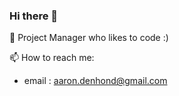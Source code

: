 ### Hi there 👋

🌱 Project Manager who likes to code :)

📫 How to reach me: 
 - email : aaron.denhond@gmail.com

<!--
**AaronDenHond/AaronDenHond** is a ✨ _special_ ✨ repository because its `README.md` (this file) appears on your GitHub profile.

Here are some ideas to get you started:

- 🔭 I’m currently working on ...

- 👯 I’m looking to collaborate on ...
- 🤔 I’m looking for help with ...
- 💬 Ask me about ...
- 
- 😄 Pronouns: ...
- ⚡ Fun fact: ...
-->
